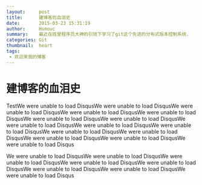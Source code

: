 ```yaml
---
layout:     post
title:      建博客的血泪史
date:       2015-03-23 15:31:19
author:     Hsmouc
summary:    最近在班里程序员大神的引领下学习了git这个先进的分布式版本控制系统.
categories: Git
thumbnail:  heart
tags:
 - 欢迎来我的博客
---
```

<h1>建博客的血泪史</h1>
<p>TestWe were unable to load DisqusWe were unable to load DisqusWe were unable to load DisqusWe were unable to load DisqusWe were unable to load DisqusWe were unable to load DisqusWe were unable to load DisqusWe were unable to load DisqusWe were unable to load DisqusWe were unable to load DisqusWe were unable to load DisqusWe were unable to load DisqusWe were unable to load DisqusWe were unable to load DisqusWe were unable to load Disqus</p>
<p>We were unable to load DisqusWe were unable to load DisqusWe were unable to load DisqusWe were unable to load DisqusWe were unable to load DisqusWe were unable to load DisqusWe were unable to load DisqusWe were unable to load Disqus</p>
